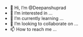- 👋 Hi, I’m @Deepanshuprad
- 👀 I’m interested in ...
- 🌱 I’m currently learning ...
- 💞️ I’m looking to collaborate on ...
- 📫 How to reach me ...

<!---
Deepanshuprad/Deepanshuprad is a ✨ special ✨ repository because its `README.md` (this file) appears on your GitHub profile.
You can click the Preview link to take a look at your changes.
--->
